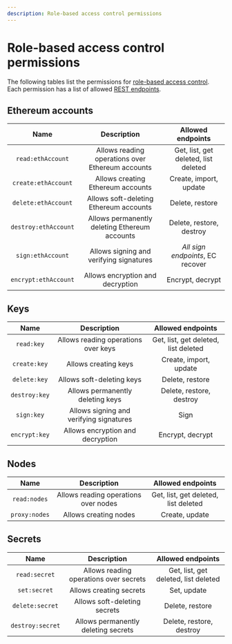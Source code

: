 ```yaml
---
description: Role-based access control permissions
---
```


# Role-based access control permissions

The following tables list the permissions for [role-based access control](../Concepts/Auth.md#role-based-access-control).
Each permission has a list of allowed [REST endpoints](Rest.md).

## Ethereum accounts

| Name                 | Description                                      | Allowed endpoints                    |
| :------------------: | :----------------------------------------------: | :----------------------------------: |
| `read:ethAccount`    | Allows reading operations over Ethereum accounts | Get, list, get deleted, list deleted |
| `create:ethAccount`  | Allows creating Ethereum accounts                | Create, import, update               |
| `delete:ethAccount`  | Allows soft-deleting Ethereum accounts           | Delete, restore                      |
| `destroy:ethAccount` | Allows permanently deleting Ethereum accounts    | Delete, restore, destroy             |
| `sign:ethAccount`    | Allows signing and verifying signatures          | *All sign endpoints*, EC recover     |
| `encrypt:ethAccount` | Allows encryption and decryption                 | Encrypt, decrypt                     |

## Keys

| Name          | Description                             | Allowed endpoints                    |
| :-----------: | :-------------------------------------: | :----------------------------------: |
| `read:key`    | Allows reading operations over keys     | Get, list, get deleted, list deleted |
| `create:key`  | Allows creating keys                    | Create, import, update               |
| `delete:key`  | Allows soft-deleting keys               | Delete, restore                      |
| `destroy:key` | Allows permanently deleting keys        | Delete, restore, destroy             |
| `sign:key`    | Allows signing and verifying signatures | Sign                                 |
| `encrypt:key` | Allows encryption and decryption        | Encrypt, decrypt                     |

## Nodes

| Name          | Description                          | Allowed endpoints                    |
| :-----------: | :----------------------------------: | :----------------------------------: |
| `read:nodes`  | Allows reading operations over nodes | Get, list, get deleted, list deleted |
| `proxy:nodes` | Allows creating nodes                | Create, update                       |

## Secrets

| Name             | Description                            | Allowed endpoints                    |
| :--------------: | :------------------------------------: | :----------------------------------: |
| `read:secret`    | Allows reading operations over secrets | Get, list, get deleted, list deleted |
| `set:secret`     | Allows creating secrets                | Set, update                          |
| `delete:secret`  | Allows soft-deleting secrets           | Delete, restore                      |
| `destroy:secret` | Allows permanently deleting secrets    | Delete, restore, destroy             |
